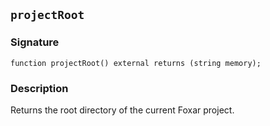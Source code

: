 ## `projectRoot`

### Signature

```solidity
function projectRoot() external returns (string memory);
```

### Description

Returns the root directory of the current Foxar project.
